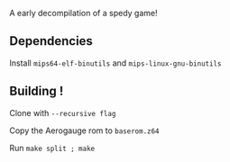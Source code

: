 A early decompilation of a spedy game!

## Dependencies

Install ``mips64-elf-binutils`` and ``mips-linux-gnu-binutils
``
## Building !
Clone with ``--recursive flag``

Copy the Aerogauge rom to ``baserom.z64``

Run ``make split ; make``
